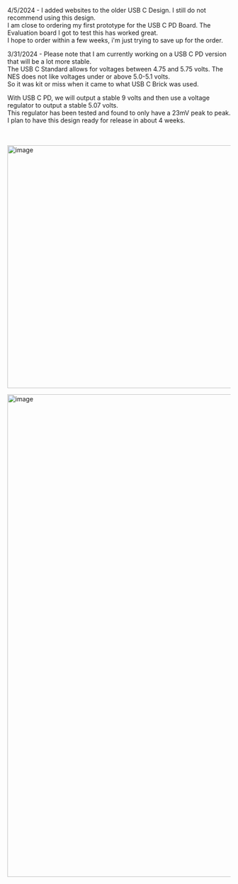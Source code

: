4/5/2024 - I added websites to the older USB C Design.  I still do not recommend using this design. <BR>
I am close to ordering my first prototype for the USB C PD Board.  The Evaluation board I got to test this has worked great. <BR>
I hope to order within a few weeks, i'm just trying to save up for the order.  <BR>

3/31/2024 - Please note that I am currently working on a USB C PD version that will be a lot more stable. <BR>
The USB C Standard allows for voltages between 4.75 and 5.75 volts.  The NES does not like voltages under or above 5.0-5.1 volts. <BR>
So it was kit or miss when it came to what USB C Brick was used. <BR>

With USB C PD, we will output a stable 9 volts and then use a voltage regulator to output a stable 5.07 volts. <BR>
This regulator has been tested and found to only have a 23mV peak to peak. <BR>
I plan to have this design ready for release in about 4 weeks. <BR>

<BR> <BR>
<img width="549" alt="image" src="https://github.com/ShawMerlin/NES-Power-Module-Redesign/assets/70423454/5c6340fe-59f3-4669-a935-33de45a5d3e2">

<img width="1091" alt="image" src="https://github.com/ShawMerlin/NES-Power-Module-Redesign/assets/70423454/bf129cde-05b6-4e5b-91c0-a8b43c3e7c4e">
